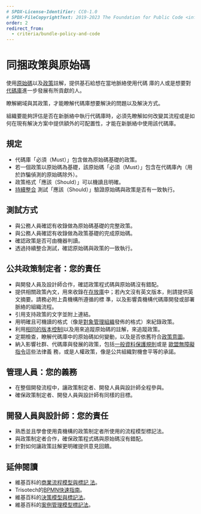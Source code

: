 ```yaml
---
# SPDX-License-Identifier: CC0-1.0
# SPDX-FileCopyrightText: 2019-2023 The Foundation for Public Code <info@publiccode.net>, https://standard.publiccode.net/AUTHORS
order: 2
redirect_from:
  - criteria/bundle-policy-and-code
---
```

# 同捆政策與原始碼

使用[原始碼](../glossary.md#source-code)以及[政策](../glossary.md#policy)註解，提供基石給想在當地脈絡使用代碼
庫的人或是想要對[代碼庫](../glossary.md#codebase)進一步發展有所貢獻的人。

瞭解網域與其政策，才能瞭解代碼庫想要解決的問題以及解決方式。

組織要能夠評估是否在新脈絡中執行代碼庫時，必須先瞭解如何改變其流程或是如何在現有解決方案中提供額外的可配置性，才能在新脈絡中使用該代碼庫。

## 規定

* 代碼庫「必須（Must）」包含做為原始碼基礎的政策。
* 若一個政策以原始碼為基礎，該原始碼「必須（Must）」包含在代碼庫內（用於詐騙偵測的原始碼除外）。
* 政策格式「應該（Should）」可以機讀且明確。
* [持續整合](../glossary.md#continuous-integration) 測試「應該（Should）」驗證原始碼與政策是否有一致執行。

## 測試方式

* 與公務人員確認有收錄做為原始碼基礎的完整政策。
* 與公務人員確認有收錄做為政策基礎的完成原始碼。
* 確認政策是否可由機器判讀。
* 透過持續整合測試，確認原始碼與政策的一致執行。

## 公共政策制定者：您的責任

* 與開發人員及設計師合作，確認政策程式碼與原始碼沒有錯配。
* 提供相關政策內文，用來收錄在[存放庫](../glossary.md#repository)中；若內文沒有英文版本，則請提供英文摘要。請務必附上貴機構所遵循的標
準，以及影響貴機構代碼庫開發或部署脈絡的組織流程。
* 引用支持政策的文字並附上連結。
* 用明確且可機讀的格式（像是[對象管理組織](https://www.omg.org/spec/)發佈的格式）來紀錄政策。
* 利用[相同的版本控制l](maintain-version-control.md)以及用來追蹤原始碼的註解，來追蹤政策。
* 定期檢查，瞭解代碼庫中的原始碼如何變動，以及是否依舊符合[政策意圖](document-codebase-objectives.md)。
* 納入影響社群、代碼庫與發展的政策，包括[一般資料保護規則](https://eur-lex.europa.eu/eli/reg/2016/679/oj)或是
[歐盟無障礙指令](https://ec.europa.eu/digital-single-market/en/web-accessibility)這些法律義
務，或是人權政策，像是公共組織對機會平等的承諾。

## 管理人員：您的義務

* 在整個開發流程中，讓政策制定者、開發人員與設計師全程參與。
* 確保政策制定者、開發人員與設計師有同樣的目標。

## 開發人員與設計師：您的責任

* 熟悉並且學會使用貴機構的政策制定者所使用的流程模型標記法。
* 與政策制定者合作，確保政策程式碼與原始碼沒有錯配。
* 針對如何讓政策註解更明確提供意見回饋。

## 延伸閱讀

* 維基百科的[商業流程模型與標記
法](https://en.wikipedia.org/wiki/Business_Process_Model_and_Notation)。
* Trisotech的[BPMN快速指南](https://www.bpmnquickguide.com/view-bpmn-quick-guide/)。
* 維基百科的[決策模型與標記法](https://en.wikipedia.org/wiki/Decision_Model_and_Notation)。
* 維基百科的[案例管理模型標記法](https://en.wikipedia.org/wiki/CMMN)。
